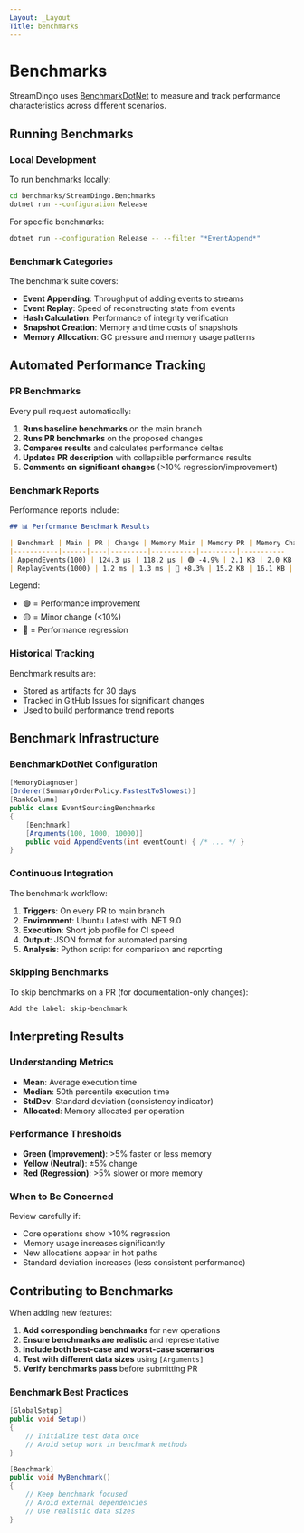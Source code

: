 ```yaml
---
Layout: _Layout
Title: benchmarks
---
```

# Benchmarks

StreamDingo uses [BenchmarkDotNet](https://benchmarkdotnet.org/) to measure and track performance characteristics across different scenarios.

## Running Benchmarks

### Local Development

To run benchmarks locally:

```bash
cd benchmarks/StreamDingo.Benchmarks
dotnet run --configuration Release
```

For specific benchmarks:

```bash
dotnet run --configuration Release -- --filter "*EventAppend*"
```

### Benchmark Categories

The benchmark suite covers:

- **Event Appending**: Throughput of adding events to streams
- **Event Replay**: Speed of reconstructing state from events
- **Hash Calculation**: Performance of integrity verification
- **Snapshot Creation**: Memory and time costs of snapshots
- **Memory Allocation**: GC pressure and memory usage patterns

## Automated Performance Tracking

### PR Benchmarks

Every pull request automatically:

1. **Runs baseline benchmarks** on the main branch
2. **Runs PR benchmarks** on the proposed changes
3. **Compares results** and calculates performance deltas
4. **Updates PR description** with collapsible performance results
5. **Comments on significant changes** (>10% regression/improvement)

### Benchmark Reports

Performance reports include:

```markdown
## 📊 Performance Benchmark Results

| Benchmark | Main | PR | Change | Memory Main | Memory PR | Memory Change |
|-----------|------|----|---------|-----------|---------|-----------   |
| AppendEvents(100) | 124.3 μs | 118.2 μs | 🟢 -4.9% | 2.1 KB | 2.0 KB | 🟢 -4.8% |
| ReplayEvents(1000) | 1.2 ms | 1.3 ms | 🔴 +8.3% | 15.2 KB | 16.1 KB | 🟡 +5.9% |
```

Legend:
- 🟢 = Performance improvement
- 🟡 = Minor change (<10%)
- 🔴 = Performance regression

### Historical Tracking

Benchmark results are:
- Stored as artifacts for 30 days
- Tracked in GitHub Issues for significant changes
- Used to build performance trend reports

## Benchmark Infrastructure

### BenchmarkDotNet Configuration

```csharp
[MemoryDiagnoser]
[Orderer(SummaryOrderPolicy.FastestToSlowest)]
[RankColumn]
public class EventSourcingBenchmarks
{
    [Benchmark]
    [Arguments(100, 1000, 10000)]
    public void AppendEvents(int eventCount) { /* ... */ }
}
```

### Continuous Integration

The benchmark workflow:

1. **Triggers**: On every PR to main branch
2. **Environment**: Ubuntu Latest with .NET 9.0
3. **Execution**: Short job profile for CI speed
4. **Output**: JSON format for automated parsing
5. **Analysis**: Python script for comparison and reporting

### Skipping Benchmarks

To skip benchmarks on a PR (for documentation-only changes):

```
Add the label: skip-benchmark
```

## Interpreting Results

### Understanding Metrics

- **Mean**: Average execution time
- **Median**: 50th percentile execution time
- **StdDev**: Standard deviation (consistency indicator)
- **Allocated**: Memory allocated per operation

### Performance Thresholds

- **Green (Improvement)**: >5% faster or less memory
- **Yellow (Neutral)**: ±5% change
- **Red (Regression)**: >5% slower or more memory

### When to Be Concerned

Review carefully if:
- Core operations show >10% regression
- Memory usage increases significantly
- New allocations appear in hot paths
- Standard deviation increases (less consistent performance)

## Contributing to Benchmarks

When adding new features:

1. **Add corresponding benchmarks** for new operations
2. **Ensure benchmarks are realistic** and representative
3. **Include both best-case and worst-case scenarios**
4. **Test with different data sizes** using `[Arguments]`
5. **Verify benchmarks pass** before submitting PR

### Benchmark Best Practices

```csharp
[GlobalSetup]
public void Setup()
{
    // Initialize test data once
    // Avoid setup work in benchmark methods
}

[Benchmark]
public void MyBenchmark()
{
    // Keep benchmark focused
    // Avoid external dependencies
    // Use realistic data sizes
}
```
